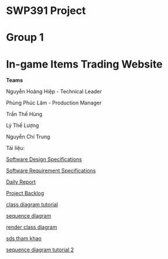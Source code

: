 # SWP391 Project
# Group 1 
# In-game Items Trading Website
  **Teams**
  
Nguyễn Hoàng Hiệp - Technical Leader

Phùng Phúc Lâm - Production Manager

Trần Thế Hùng 

Lý Thế Lượng

Nguyễn Chí Trung 

Tài liệu:

[Software Design Specifications](https://docs.google.com/document/d/1TcwIWhHrKaECqe70mnsV8_mucIcPwoZA-GE4UoVo7OM/edit#heading=h.tyjcwt)

[Software Requirement Specifications](https://docs.google.com/document/d/17vkZqQKNwW8uvyz9gE7J0moQE1pAq2jaMNaCkiHZf04/edit)

[Daily Report](https://docs.google.com/spreadsheets/d/1VWTJeDWcJItloYncrRG8kqn6nCSnTeA0DwjpmOvqU2Y/edit#gid=0)

[Project Backlog](https://docs.google.com/spreadsheets/d/1zN-EBGGo1EgroNjnxDXLT6dBLO7TpAEP/edit#gid=199086574)

[class diagram tutorial](https://www.visual-paradigm.com/guide/uml-unified-modeling-language/uml-class-diagram-tutorial/)

[sequence diagram](https://www.visual-paradigm.com/guide/uml-unified-modeling-language/what-is-sequence-diagram/)

[render class diagram](https://www.visual-paradigm.com/tutorials/modelinginnetbeans.jsp)

[sds tham khao](https://docs.google.com/document/d/1MkbHOGkapnZgolGdPhC5oMmWCCvLlUjt53eqkY_FgjU/edit?fbclid=IwAR0P89l0iqoZYlYQiHEfd0sGX5s9KdXYzmz9xwn-4OGUOfLG7fB-boCqlwM)

[sequence diagram tutorial 2](https://developer.ibm.com/articles/the-sequence-diagram/)
